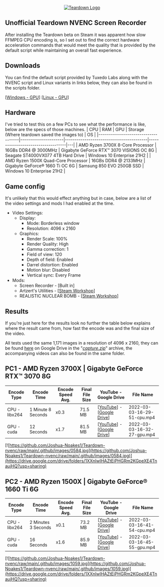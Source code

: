 <p align="center">
<a href="https://teardowngame.com/" target="_blank">
<img src="https://teardowngame.com/logo.png" alt="Teardown Logo">
</a>
</p>

## Unofficial Teardown NVENC Screen Recorder

After installing the Teardown beta on Steam it was apparent how slow FFMPEG CPU encoding is, so I set out to find the correct hardware acceleration commands that would meet the quality that is provided by the default script while maintaining an overall fast experience.

## Downloads

You can find the default script provided by Tuxedo Labs along with the NVENC script and Linux variants in links below, they can also be found in the scripts folder.

[[Windows - GPU](https://github.com/Joshua-Noakes1/Teardown-nvenc/blob/main/scripts/makemovie.gpu.bat)] [[Linux - GPU](https://github.com/Joshua-Noakes1/Teardown-nvenc/blob/main/scripts/makemovie.gpu.sh)]

## Hardware

I've tried to test this on a few PCs to see what the performance is like, below are the specs of those machines.
| CPU | RAM | GPU | Storage (Where teardown saved the images to) | OS |
|-------------------------------------|----------------------|------------------------------------------|------------------------------------|---|
| AMD Ryzen 3700X 8-Core Processor | 16GBs DDR4 @ 3000MHz | Gigabyte GeForce RTX™ 3070 VISIONS OC 8G | Seagate ST4000VX077 4TB Hard Drive | Windows 10 Enterprise 21H2 |
| AMD Ryzen 1500X Quad-Core Processor | 16GBs DDR4 @ 2133MHz | Gigabyte GeForce® 1660 Ti OC 6G | Samsung 850 EVO 250GB SSD | Windows 10 Enterprise 21H2 |

## Game config

It's unlikely that this would effect anything but in case, below are a list of the video settings and mods I had enabled at the time.

- Video Settings:
  - Display:
    - Mode: Borderless window
    - Resolution: 4096 x 2160
  - Graphics:
    - Render Scale: 100%
    - Render Quality: High
    - Gamma correction: 1
    - Field of view: 120
    - Depth of field: Enabled
    - Darrel distortion: Enabled
    - Motion blur: Disabled
    - Vertical sync: Every Frame
- Mods:
  - Screen Recorder - [Built in]
  - Artzert's Utilities - [[Steam Workshop](https://steamcommunity.com/sharedfiles/filedetails/?id=2699175590)]
  - REALISTIC NUCLEAR BOMB - [[Steam Workshop](https://steamcommunity.com/sharedfiles/filedetails/?id=2760943967)]

## Results

If you're just here for the results look no further the table below explains where the result came from, how fast the encode was and the final size of the video.

All tests used the same 1,171 images in a resolution of 4096 x 2160, they can be found [here](https://drive.google.com/drive/folders/1XXnlwIHAZtEiPHGRm2KGpeXE4TnaujHQ?usp=sharing) on Google Drive in the "[_capture.zip_](https://drive.google.com/file/d/12zOgIjnrMKXSaQHkm2yi_wz5wPzsnlfk/view?usp=sharing)" archive, the accompanying videos can also be found in the same folder.

## PC1 - AMD Ryzen 3700X | Gigabyte GeForce RTX™ 3070 8G

| Encode Type   | Encode Time        | Encode Speed Avg. | Final File Size | YouTube - Google Drive                                                                                                                           | File Name                   |
| ------------- | ------------------ | ----------------- | --------------- | ------------------------------------------------------------------------------------------------------------------------------------------------ | --------------------------- |
| CPU - libx264 | 1 Minute 8 Seconds | x0.3              | 71.5 MB         | [[YouTube](https://youtu.be/rNQ4hjx6MDM)] - [[Google Drive](https://drive.google.com/file/d/1q3vK1EDDXBS0-yS53FFV2x1ccVt0ZQMj/view?usp=sharing)] | 2022-03-03-16-29-51-cpu.mp4 |
| GPU - cuda    | 12 Seconds         | x1.7              | 81.5 MB         | [[YouTube](https://youtu.be/0ya-mGVRspw)] - [[Google Drive](https://drive.google.com/file/d/1boa75SQlgZpo9Sd5TcfZAfcRoKIdCyC0/view?usp=sharing)] | 2022-03-03-16-32-27-gpu.mp4 |

[![https://github.com/Joshua-Noakes1/Teardown-nvenc/raw/main/.github/images/0584.jpg](https://github.com/Joshua-Noakes1/Teardown-nvenc/raw/main/.github/images/0584.jpg)](https://drive.google.com/drive/folders/1XXnlwIHAZtEiPHGRm2KGpeXE4TnaujHQ?usp=sharing)

## PC2 - AMD Ryzen 1500X | Gigabyte GeForce® 1660 Ti 6G

| Encode Type   | Encode Time         | Encode Speed Avg. | Final File Size | YouTube - Google Drive                                                                                                                           | File Name                   |
| ------------- | ------------------- | ----------------- | --------------- | ------------------------------------------------------------------------------------------------------------------------------------------------ | --------------------------- |
| CPU - libx264 | 2 Minutes 3 Seconds | x0.1              | 73.2 MB         | [[YouTube](https://youtu.be/wBNEmATOvTk)] - [[Google Drive](https://drive.google.com/file/d/1H-wC0LKWJS6se0VJfO93POBirejsWqbg/view?usp=sharing)] | 2022-03-03-16-41-54-cpu.mp4 |
| GPU - cuda    | 16 Seconds          | x1.6              | 85.9 MB         | [[YouTube](https://youtu.be/hyv076qcGPw)] - [[Google Drive](https://drive.google.com/file/d/1-I2Z5avWn0U919AbRsWMDErpqMGcfexM/view?usp=sharing)] | 2022-03-03-16-45-55-gpu.mp4 |

[![https://github.com/Joshua-Noakes1/Teardown-nvenc/raw/main/.github/images/1059.jpg](https://github.com/Joshua-Noakes1/Teardown-nvenc/raw/main/.github/images/1059.jpg)](https://drive.google.com/drive/folders/1XXnlwIHAZtEiPHGRm2KGpeXE4TnaujHQ?usp=sharing)
